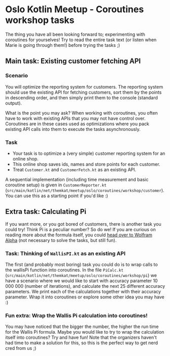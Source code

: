 # Oslo Kotlin Meetup - Coroutines workshop tasks
The thing you have all been looking forward to; experimenting with coroutines for yourselves! Try to read the entire task text (or listen when Marie is going through them!) before trying the tasks ;) 


## Main task: Existing customer fetching API


### Scenario

You will optimize the reporting system for customers.
The reporting system should use the existing API for fetching customers, sort them by the points in descending order,
and then simply print them to the console (standard output). 

What is the point you may ask? When working with coroutines, you often have to work with existing APIs that you may not have control over.
Coroutines are in these cases used as optimizations where you pack existing API calls into them to execute the tasks asynchronously. 


### Task

* Your task is to optimize a (very simple) customer reporting system for an online shop.
* This online shop saves ids, names and store points for each customer.
* Treat `Customer.kt` and `CustomerFetch.kt` as an existing API. 

A sequential implementation (including time measurement and basic coroutine setup) is given in `CustomerReporter.kt` (`src/main/kotlin/net/themkat/meetup/oslo/coroutines/workshop/customer`).
You can use this as a starting point if you'd like :) 

## Extra task: Calculating Pi
If you want more, or you got bored of customers, there is another task you could try! Think Pi is a peculiar number? So do we! If you are curious on reading more about the formula itself, you could [head over to Wolfram Alpha](http://mathworld.wolfram.com/WallisFormula.html) (not necessary to solve the tasks, but still fun).


### Task: Thinking of `WallisPI.kt` as an existing API
The first (and probably most boring) task you could do is to wrap calls to the wallisPi function into coroutines. In the file `PiCalc.kt` (`src/main/kotlin/net/themkat/meetup/oslo/coroutines/workshop/pi`) we have a scenario where we would like to start with accuracy parameter 10 000 000 (number of iterations), and calculate the next 25 different accuracy parameters. We print each of the calculations together with their accuracy parameter. Wrap it into coroutines or explore some other idea you may have :)


### Fun extra: Wrap the Wallis Pi calculation into coroutines!
You may have noticed that the bigger the number, the higher the run time for the Wallis Pi formula. Maybe you would like to try to wrap the calculation itself into coroutines? Try and have fun! Note that the organizers haven't had time to make a solution for this, so this is the perfect way to get nerd cred from us ;) 



